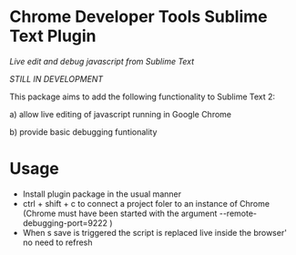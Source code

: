 Chrome Developer Tools Sublime Text Plugin
=====

*Live edit and debug javascript from Sublime Text*

*STILL IN DEVELOPMENT*

This package aims to add the following functionality to Sublime Text 2:

a) allow live editing of javascript running in Google Chrome

b) provide basic debugging funtionality


Usage
=====

- Install plugin package in the usual manner
- ctrl + shift + c to connect a project foler to an instance of Chrome
(Chrome must have been started with the argument  --remote-debugging-port=9222 )
- When s save is triggered the script is replaced live inside the browser' no need to refresh
